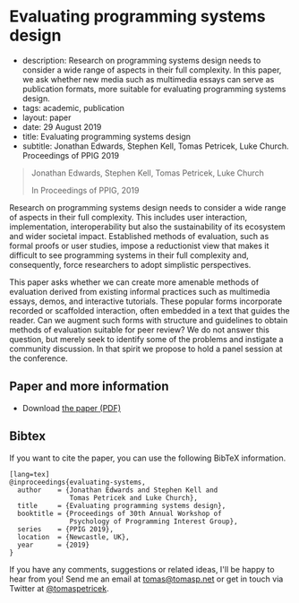 # Evaluating programming systems design

 - description: Research on programming systems design needs to consider a wide range of aspects in
    their full complexity. In this paper, we ask whether new media such as multimedia essays can
    serve as publication formats, more suitable for evaluating programming systems design.
 - tags: academic, publication
 - layout: paper
 - date: 29 August 2019
 - title: Evaluating programming systems design
 - subtitle: Jonathan Edwards, Stephen Kell, Tomas Petricek, Luke Church. Proceedings of PPIG 2019

> Jonathan Edwards, Stephen Kell, Tomas Petricek, Luke Church
>
> In Proceedings of PPIG, 2019

Research on programming systems design needs to consider a wide range of aspects in their full
complexity. This includes user interaction, implementation, interoperability but also the
sustainability of its ecosystem and wider societal impact. Established methods of evaluation, such
as formal proofs or user studies, impose a reductionist view that makes it difficult to see
programming systems in their full complexity and, consequently, force researchers to adopt simplistic
perspectives.

This paper asks whether we can create more amenable methods of evaluation derived from existing
informal practices such as multimedia essays, demos, and interactive tutorials. These popular
forms incorporate recorded or scaffolded interaction, often embedded in a text that guides the
reader. Can we augment such forms with structure and guidelines to obtain methods of evaluation
suitable for peer review? We do not answer this question, but merely seek to identify some of the
problems and instigate a community discussion. In that spirit we propose to hold a panel session
at the conference.

## Paper and more information

 - Download [the paper (PDF)](ppig19.pdf)

## <a id="cite">Bibtex</a>
If you want to cite the paper, you can use the following BibTeX information.

    [lang=tex]
    @inproceedings{evaluating-systems,
      author    = {Jonathan Edwards and Stephen Kell and
                   Tomas Petricek and Luke Church},
      title     = {Evaluating programming systems design},
      booktitle = {Proceedings of 30th Annual Workshop of
                   Psychology of Programming Interest Group},
      series    = {PPIG 2019},
      location  = {Newcastle, UK},
      year      = {2019}
    }

If you have any comments, suggestions or related ideas, I'll be happy to
hear from you! Send me an email at [tomas@tomasp.net](mailto:tomas@tomasp.net)
or get in touch via Twitter at [@tomaspetricek](http://twitter.com/tomaspetricek).
